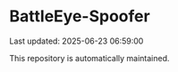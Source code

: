# BattleEye-Spoofer

Last updated: 2025-06-23 06:59:00

This repository is automatically maintained.
